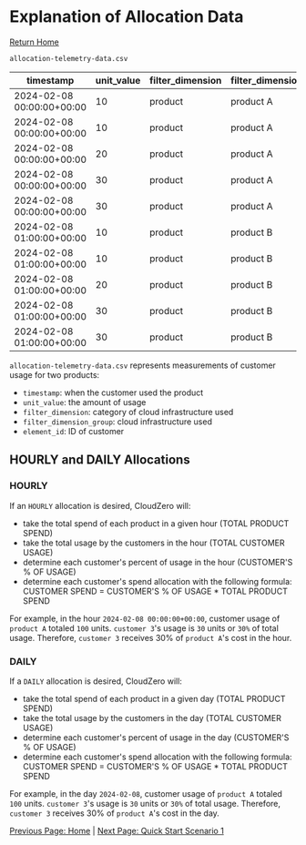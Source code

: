 # Explanation of Allocation Data 
[Return Home](./quick_start_allocation_telemetry.md#allocation-telemetry-quick-start)

`allocation-telemetry-data.csv`

| timestamp                 | unit_value | filter_dimension | filter_dimension_group | element_id |
|---------------------------|------------|------------------|------------------------|------------|
| 2024-02-08 00:00:00+00:00 | 10         | product          | product A              | customer 1 |
| 2024-02-08 00:00:00+00:00 | 10         | product          | product A              | customer 2 |
| 2024-02-08 00:00:00+00:00 | 20         | product          | product A              | customer 3 |
| 2024-02-08 00:00:00+00:00 | 30         | product          | product A              | customer 4 |
| 2024-02-08 00:00:00+00:00 | 30         | product          | product A              | customer 5 |
| 2024-02-08 01:00:00+00:00 | 10         | product          | product B              | customer 1 |
| 2024-02-08 01:00:00+00:00 | 10         | product          | product B              | customer 2 |
| 2024-02-08 01:00:00+00:00 | 20         | product          | product B              | customer 3 |
| 2024-02-08 01:00:00+00:00 | 30         | product          | product B              | customer 4 |
| 2024-02-08 01:00:00+00:00 | 30         | product          | product B              | customer 5 |

`allocation-telemetry-data.csv` represents measurements of customer usage for two products:
  * `timestamp`: when the customer used the product
  * `unit_value`: the amount of usage
  * `filter_dimension`: category of cloud infrastructure used
  * `filter_dimension_group`: cloud infrastructure used
  * `element_id`: ID of customer


## HOURLY and DAILY Allocations

### HOURLY
If an `HOURLY` allocation is desired, CloudZero will:
* take the total spend of each product in a given hour (TOTAL PRODUCT SPEND)
* take the total usage by the customers in the hour (TOTAL CUSTOMER USAGE)
* determine each customer's percent of usage in the hour (CUSTOMER'S % OF USAGE)
* determine each customer's spend allocation with the following formula: CUSTOMER SPEND = CUSTOMER'S % OF USAGE * TOTAL PRODUCT SPEND

For example, in the hour `2024-02-08 00:00:00+00:00`, customer usage of `product A` totaled `100` units. `customer 3`'s usage is `30` units or `30%` of total usage. Therefore, `customer 3` receives 30% of `product A`'s cost in the hour. 

### DAILY
If a `DAILY` allocation is desired, CloudZero will:
* take the total spend of each product in a given day (TOTAL PRODUCT SPEND)
* take the total usage by the customers in the day (TOTAL CUSTOMER USAGE)
* determine each customer's percent of usage in the day (CUSTOMER'S % OF USAGE)
* determine each customer's spend allocation with the following formula: CUSTOMER SPEND = CUSTOMER'S % OF USAGE * TOTAL PRODUCT SPEND

For example, in the day `2024-02-08`, customer usage of `product A` totaled `100` units. `customer 3`'s usage is `30` units or `30%` of total usage. Therefore, `customer 3` receives 30% of `product A`'s cost in the day.

[Previous Page: Home](./quick_start_allocation_telemetry.md) | [Next Page: Quick Start Scenario 1](./scenario_1.md#quick-start-scenario-1-user-provides-all-allocation-telemetry-data)